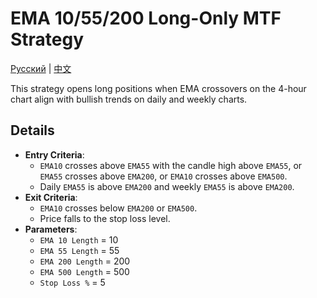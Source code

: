 # EMA 10/55/200 Long-Only MTF Strategy
[Русский](README_ru.md) | [中文](README_cn.md)

This strategy opens long positions when EMA crossovers on the 4-hour chart align with bullish trends on daily and weekly charts.

## Details

- **Entry Criteria**:
  - `EMA10` crosses above `EMA55` with the candle high above `EMA55`, or `EMA55` crosses above `EMA200`, or `EMA10` crosses above `EMA500`.
  - Daily `EMA55` is above `EMA200` and weekly `EMA55` is above `EMA200`.
- **Exit Criteria**:
  - `EMA10` crosses below `EMA200` or `EMA500`.
  - Price falls to the stop loss level.
- **Parameters**:
  - `EMA 10 Length` = 10
  - `EMA 55 Length` = 55
  - `EMA 200 Length` = 200
  - `EMA 500 Length` = 500
  - `Stop Loss %` = 5
